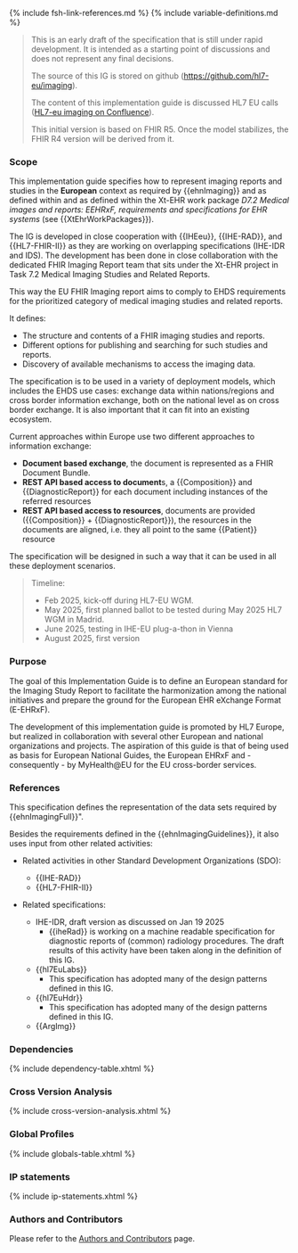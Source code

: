 {% include fsh-link-references.md %}
{% include variable-definitions.md %}

<div xmlns="http://www.w3.org/1999/xhtml"
  xmlns:xsi="http://www.w3.org/2001/XMLSchema-instance">
 <blockquote class="stu-note">  
   <p>This is an early draft of the specification that is still under rapid development. It is intended as a starting point of discussions and does not represent any final decisions.
   </p>
   <p>The source of this IG is stored on github (<a href="https://github.com/hl7-eu/imaging">https://github.com/hl7-eu/imaging</a>).
   </p>
   <p> The content of this implementation guide is discussed HL7 EU calls (<a href="https://confluence.hl7.org/spaces/HEU/pages/321160129/Imaging+meetings">HL7-eu imaging on Confluence</a>).
   </p>
   <p> This initial version is based on FHIR R5. Once the model stabilizes, the FHIR R4 version will be derived from it.  
   </p>
 </blockquote>
</div>

### Scope

This implementation guide specifies how to represent imaging reports and studies in the **European** context as required by {{ehnImaging}} and as defined within and as defined within the Xt-EHR work package *D7.2 Medical images and reports: EEHRxF, requirements and specifications for EHR systems* (see {{XtEhrWorkPackages}}).

The IG is developed in close cooperation with {{IHEeu}}, {{IHE-RAD}}, and {{HL7-FHIR-II}} as they are working on overlapping specifications (IHE-IDR and IDS). The development has been done in close collaboration with the dedicated FHIR Imaging Report team that sits under the Xt-EHR project in Task 7.2 Medical Imaging Studies and Related Reports.

This way the EU FHIR Imaging report aims to comply to EHDS requirements for the prioritized category of medical imaging studies and related reports.

It defines:
* The structure and contents of a FHIR imaging studies and reports.
* Different options for publishing and searching for such studies and reports.
* Discovery of available mechanisms to access the imaging data.

The specification is to be used in a variety of deployment models, which includes the EHDS use cases: exchange data within nations/regions and cross border information exchange, both on the national level as on cross border exchange. It is also important that it can fit into an existing ecosystem.

Current approaches within Europe use two different approaches to information exchange:
* **Document based exchange**, the document is represented as a FHIR Document Bundle.
* **REST API based access to document**s, a {{Composition}} and {{DiagnosticReport}} for each document including instances of the referred resources
* **REST API based access to resources**, documents are provided ({{Composition}} + {{DiagnosticReport}}), the resources in the documents are aligned, i.e. they all point to the same {{Patient}} resource

The specification will be designed in such a way that it can be used in all these deployment scenarios.

<div xmlns="http://www.w3.org/1999/xhtml"
  xmlns:xsi="http://www.w3.org/2001/XMLSchema-instance">
 <blockquote class="stu-note">  
   <p>Timeline:</p>
   <ul>
   <li>Feb 2025, kick-off during HL7-EU WGM.</li>
   <li>May 2025, first planned ballot to be tested during May 2025 HL7 WGM in Madrid.</li>
   <li>June 2025, testing in IHE-EU plug-a-thon in Vienna</li>
   <li>August 2025, first version</li>
   </ul>
 </blockquote>
</div>

### Purpose

The goal of this Implementation Guide is to define an European standard for the Imaging Study Report to facilitate the harmonization among the national initiatives and prepare the ground for the European EHR eXchange Format (E-EHRxF).

The development of this implementation guide is promoted by HL7 Europe, but realized in collaboration with several other European and national organizations and projects. The aspiration of this guide is that of being used as basis for European National Guides, the European EHRxF and - consequently - by MyHealth@EU for the EU cross-border services.

### References

This specification defines the representation of the data sets required by {{ehnImagingFull}}".

Besides the requirements defined in the {{ehnImagingGuidelines}}, it also uses input  from other related activities:

* Related activities in other Standard Development Organizations (SDO):

  * {{IHE-RAD}}
  * {{HL7-FHIR-II}}

* Related specifications:
  * IHE-IDR, draft version as discussed on Jan 19 2025
    * {{iheRad}} is working on a machine readable specification for diagnostic reports of (common) radiology procedures. The draft results of this activity have been taken along in the definition of this IG.
  * {{hl7EuLabs}}
    * This specification has adopted many of the design patterns defined in this IG.
  * {{hl7EuHdr}}
    * This specification has adopted many of the design patterns defined in this IG.
  * {{ArgImg}}
  
### Dependencies

{% include dependency-table.xhtml %}

### Cross Version Analysis

{% include cross-version-analysis.xhtml %}

### Global Profiles

{% include globals-table.xhtml %}

### IP statements

{% include ip-statements.xhtml %}

### Authors and Contributors

Please refer to the [Authors and Contributors](contributors.html) page.

